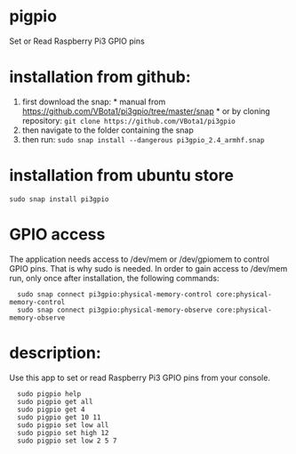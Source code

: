 # pigpio
Set or Read Raspberry Pi3 GPIO pins

# installation from github:
  1. first download the snap:
    * manual from https://github.com/VBota1/pi3gpio/tree/master/snap
    * or by cloning repository: ```git clone https://github.com/VBota1/pi3gpio```
  2. then navigate to the folder containing the snap
  3. then run:
    ```sudo snap install --dangerous pi3gpio_2.4_armhf.snap```

# installation from ubuntu store
  ```sudo snap install pi3gpio```

# GPIO access
  The application needs access to /dev/mem or /dev/gpiomem to control GPIO pins. That is why sudo is needed.
  In order to gain access to /dev/mem run, only once after installation, the following commands:
  ```
    sudo snap connect pi3gpio:physical-memory-control core:physical-memory-control
    sudo snap connect pi3gpio:physical-memory-observe core:physical-memory-observe
  ```

# description:
  Use this app to set or read Raspberry Pi3 GPIO pins from your console.  
  ```
    sudo pigpio help    
    sudo pigpio get all   
    sudo pigpio get 4   
    sudo pigpio get 10 11   
    sudo pigpio set low all   
    sudo pigpio set high 12
    sudo pigpio set low 2 5 7
  ```
